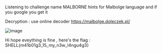 Listening to challenge name MALBORNE hints for Malbolge language and if you google you get it 

Decryption : use online decoder https://malbolge.doleczek.pl/

![image](https://user-images.githubusercontent.com/86155751/184542802-e3096ba5-ee83-4de4-907f-2f322dfe5e78.png)

Hi hope eveything is fine , here's the flag : SHELL{m41b01g3_15_my_n3w_l4ngu4g3}

